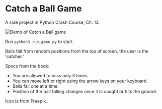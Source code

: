 # Catch a Ball Game

A side project in Python Crash Course, Ch. 13. 

![Demo of Catch a Ball game](https://github.com/aklap/python-crash-course/blob/master/ch-13/ball/demo.gif)



Run `python3 run_game.py` to start.

Balls fall from random positions from the top of screen, the user is the 'catcher.' 

Specs from the book:

* You are allowed to miss only 3 times.
* You can move left or right using the arrow keys on your keyboard.
* Balls fall one at a time.
* Position of the ball falling changes once it is caught or hits the ground.

Icon is from Freepik.
